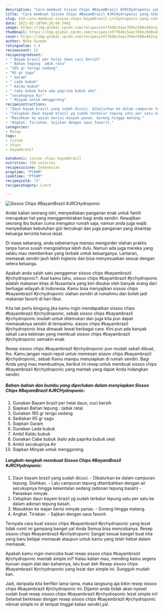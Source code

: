 ```yaml
---
description: "Cara membuat Sissoo Chips #BayamBrazil #JRCHydroponic yang nikmat Untuk Jualan"
title: "Cara membuat Sissoo Chips #BayamBrazil #JRCHydroponic yang nikmat Untuk Jualan"
slug: 618-cara-membuat-sissoo-chips-bayambrazil-jrchydroponic-yang-nikmat-untuk-jualan
date: 2021-02-18T04:28:04.748Z
image: https://img-global.cpcdn.com/recipes/e5f764bc5aac769e/680x482cq70/sissoo-chips-bayambrazil-jrchydroponic-foto-resep-utama.jpg
thumbnail: https://img-global.cpcdn.com/recipes/e5f764bc5aac769e/680x482cq70/sissoo-chips-bayambrazil-jrchydroponic-foto-resep-utama.jpg
cover: https://img-global.cpcdn.com/recipes/e5f764bc5aac769e/680x482cq70/sissoo-chips-bayambrazil-jrchydroponic-foto-resep-utama.jpg
author: Mike Guzman
ratingvalue: 3.4
reviewcount: 12
recipeingredient:
- " Bayam brazil per helai daun cuci bersih"
- " Bahan tepung  aduk rata"
- "165 gr terigu sedang"
- "65 gr sagu"
- " Garam"
- " Lada bubuk"
- " Kaldu bubuk"
- " Cabe bubuk kalo ada paprika bubuk oke"
- "secukupnya Air"
- " Minyak untuk menggoreng"
recipeinstructions:
- "Daun bayam brazil yang sudah dicuci. Dibalurkan ke dalam campuran tepung. Sisihkan. Lalu campuran tepung ditambahkan dengan air secukupnya hingga kekentalan sedang (adonan tepung basah) Panaskan minyak."
- "Celupkan daun bayam brazil yg sudah terbalur tepung satu per satu ke dalam adonan tepung basah."
- "Masukkan ke wajan berisi minyak panas. Goreng hingga matang."
- "Angkat. Tiriskan. Sajikan dengan saus favorit."
categories:
- Resep
tags:
- sissoo
- chips
- bayambrazil

katakunci: sissoo chips bayambrazil 
nutrition: 150 calories
recipecuisine: Indonesian
preptime: "PT40M"
cooktime: "PT58M"
recipeyield: "2"
recipecategory: Lunch

---
```



![Sissoo Chips #BayamBrazil #JRCHydroponic](https://img-global.cpcdn.com/recipes/e5f764bc5aac769e/680x482cq70/sissoo-chips-bayambrazil-jrchydroponic-foto-resep-utama.jpg)

Andai kalian seorang istri, menyediakan panganan enak untuk famili merupakan hal yang menggembirakan bagi anda sendiri. Kewajiban seorang ibu bukan cuma mengatur rumah saja, namun anda juga wajib menyediakan kebutuhan gizi tercukupi dan juga panganan yang disantap keluarga tercinta harus lezat.

Di masa  sekarang, anda sebenarnya mampu mengorder olahan praktis tanpa harus susah mengolahnya lebih dulu. Namun ada juga mereka yang selalu mau memberikan yang terbaik untuk keluarganya. Lantaran, memasak sendiri jauh lebih higienis dan bisa menyesuaikan sesuai dengan selera keluarga. 



Apakah anda salah satu penggemar sissoo chips #bayambrazil #jrchydroponic?. Asal kamu tahu, sissoo chips #bayambrazil #jrchydroponic adalah makanan khas di Nusantara yang kini disukai oleh banyak orang dari berbagai wilayah di Indonesia. Kamu bisa menyajikan sissoo chips #bayambrazil #jrchydroponic olahan sendiri di rumahmu dan boleh jadi makanan favorit di hari libur.

Kita tak perlu bingung jika kamu ingin mendapatkan sissoo chips #bayambrazil #jrchydroponic, sebab sissoo chips #bayambrazil #jrchydroponic mudah untuk ditemukan dan juga kita pun dapat memasaknya sendiri di tempatmu. sissoo chips #bayambrazil #jrchydroponic bisa dimasak lewat berbagai cara. Kini pun ada banyak sekali cara kekinian yang membuat sissoo chips #bayambrazil #jrchydroponic semakin enak.

Resep sissoo chips #bayambrazil #jrchydroponic pun mudah sekali dibuat, lho. Kamu jangan repot-repot untuk memesan sissoo chips #bayambrazil #jrchydroponic, sebab Kamu mampu menyiapkan di rumah sendiri. Bagi Anda yang mau membuatnya, berikut ini resep untuk membuat sissoo chips #bayambrazil #jrchydroponic yang mantab yang dapat Anda hidangkan sendiri.

<!--inarticleads1-->

##### Bahan-bahan dan bumbu yang diperlukan dalam menyiapkan Sissoo Chips #BayamBrazil #JRCHydroponic:

1. Gunakan  Bayam brazil per helai daun, cuci bersih
1. Siapkan  Bahan tepung : (aduk rata)
1. Gunakan 165 gr terigu sedang
1. Sediakan 65 gr sagu
1. Siapkan  Garam
1. Gunakan  Lada bubuk
1. Ambil  Kaldu bubuk
1. Gunakan  Cabe bubuk (kalo ada paprika bubuk oke)
1. Ambil secukupnya Air
1. Siapkan  Minyak untuk menggoreng




<!--inarticleads2-->

##### Langkah-langkah membuat Sissoo Chips #BayamBrazil #JRCHydroponic:

1. Daun bayam brazil yang sudah dicuci. - Dibalurkan ke dalam campuran tepung. Sisihkan. - Lalu campuran tepung ditambahkan dengan air secukupnya hingga kekentalan sedang (adonan tepung basah) - Panaskan minyak.
1. Celupkan daun bayam brazil yg sudah terbalur tepung satu per satu ke dalam adonan tepung basah.
1. Masukkan ke wajan berisi minyak panas. - Goreng hingga matang.
1. Angkat. Tiriskan. - Sajikan dengan saus favorit.




Ternyata cara buat sissoo chips #bayambrazil #jrchydroponic yang lezat tidak rumit ini gampang banget ya! Anda Semua bisa mencobanya. Resep sissoo chips #bayambrazil #jrchydroponic Sangat sesuai banget buat kita yang baru belajar memasak ataupun untuk kamu yang telah hebat dalam memasak.

Apakah kamu ingin mencoba buat resep sissoo chips #bayambrazil #jrchydroponic mantab simple ini? Kalau kalian mau, mending kamu segera buruan siapin alat dan bahannya, lalu buat deh Resep sissoo chips #bayambrazil #jrchydroponic yang lezat dan simple ini. Sungguh mudah kan. 

Jadi, daripada kita berfikir lama-lama, maka langsung aja bikin resep sissoo chips #bayambrazil #jrchydroponic ini. Dijamin anda tiidak akan nyesel sudah buat resep sissoo chips #bayambrazil #jrchydroponic lezat simple ini! Selamat berkreasi dengan resep sissoo chips #bayambrazil #jrchydroponic nikmat simple ini di tempat tinggal kalian sendiri,ya!.

